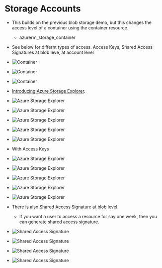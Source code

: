 # Storage Accounts

- This builds on the previous blob storage demo, but this changes the access level of a container using the container resource.
  - azurerm_storage_container

- See below for differnt types of access. Access Keys, Shared Access Signatures at blob leve, at account level 

- ![Container](./images/3ContainersAccess1.jpg)

- ![Container](./images/3ContainersAccess2.jpg)

- ![Container](./images/3ContainersAccess3.jpg)

- [Introducing Azure Storage Explorer](https://azure.microsoft.com/en-us/products/storage/storage-explorer/).

- ![Azure Storage Explorer](./images/4MsAzureStorageExplorer1.jpg)

- ![Azure Storage Explorer](./images/4MsAzureStorageExplorer2.jpg)

- ![Azure Storage Explorer](./images/4MsAzureStorageExplorer3.jpg)

- ![Azure Storage Explorer](./images/4MsAzureStorageExplorer4.jpg)

- ![Azure Storage Explorer](./images/4MsAzureStorageExplorer5.jpg)

- With Access Keys

- ![Azure Storage Explorer](./images/5MsAzureStorageExplorerAccessWithKeys1.jpg)

- ![Azure Storage Explorer](./images/5MsAzureStorageExplorerAccessWithKeys2.jpg)

- ![Azure Storage Explorer](./images/5MsAzureStorageExplorerAccessWithKeys3.jpg)

- ![Azure Storage Explorer](./images/5MsAzureStorageExplorerAccessWithKeys4.jpg)

- ![Azure Storage Explorer](./images/5MsAzureStorageExplorerAccessWithKeys5.jpg)

- There is also Shared Access Signature at blob level.
  - If you want a user to access a resource for say one week, then you can generate shared access signature.
  
- ![Shared Access Signature](./images/6SharedAccessSignature1.jpg)

- ![Shared Access Signature](./images/6SharedAccessSignature2.jpg)

- ![Shared Access Signature](./images/7SAS1.jpg)

- ![Shared Access Signature](./images/7SAS1.jpg)
